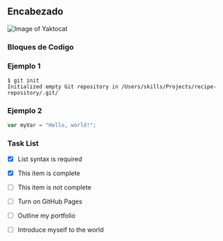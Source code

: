 ## Encabezado

![Image of Yaktocat](https://octodex.github.com/images/yaktocat.png)

### Bloques de Codigo


### Ejemplo 1

```
$ git init
Initialized empty Git repository in /Users/skills/Projects/recipe-repository/.git/
```

### Ejemplo 2

``` javascript
var myVar = "Hello, world!";
```

### Task List

- [x] List syntax is required
- [x] This item is complete
- [ ] This item is not complete

- [ ] Turn on GitHub Pages
- [ ] Outline my portfolio
- [ ] Introduce myself to the world
